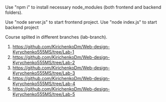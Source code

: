 Use "npm i" to install necessary node_modules (both frontend and backend folders).

Use "node server.js" to start frontend project.
Use "node index.js" to start backend project

Course splited in different branches (lab-branch).

1) https://github.com/KirichenkoDm/Web-design-Kyrychenko555MS/tree/Lab-1
2) https://github.com/KirichenkoDm/Web-design-Kyrychenko555MS/tree/Lab-2
3) https://github.com/KirichenkoDm/Web-design-Kyrychenko555MS/tree/Lab-3
4) https://github.com/KirichenkoDm/Web-design-Kyrychenko555MS/tree/Lab-4
5) https://github.com/KirichenkoDm/Web-design-Kyrychenko555MS/tree/Lab-5
